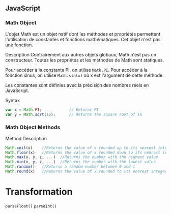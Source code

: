 ## JavaScript

### Math Object
L'objet Math est un objet natif dont les méthodes et propriétés permettent l'utilisation de constantes et fonctions mathématiques. Cet objet n'est pas une fonction.

Description
Contrairement aux autres objets globaux, Math n'est pas un constructeur. Toutes les propriétés et les méthodes de Math sont statiques.

Pour accéder à la constante PI, on utilise `Math.PI`.
Pour accéder à la fonction sinus, on utilise `Math.sin(x)` où x est l'argument de cette méthode.

Les constantes sont définies avec la précision des nombres réels en JavaScript.

Syntax
```js
var x = Math.PI;            // Returns PI
var y = Math.sqrt(16);      // Returns the square root of 16
```

### Math Object Methods
Method	Description
```js
Math.ceil(x)	//Returns the value of x rounded up to its nearest integer
Math.floor(x)	//Returns the value of x rounded down to its nearest integer
Math.max(x, y, z, ...)	//Returns the number with the highest value
Math.min(x, y, z, ...)	//Returns the number with the lowest value
Math.random()	//Returns a random number between 0 and 1
Math.round(x)	//Returns the value of x rounded to its nearest integer
```

# Transformation
`parseFloat()`
`parseInt()`
